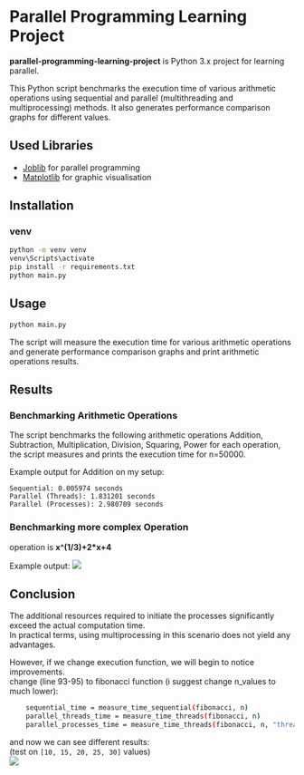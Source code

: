
# Parallel Programming Learning Project

**parallel-programming-learning-project** is Python 3.x project for learning parallel.

This Python script benchmarks the execution time of various arithmetic operations using sequential and parallel (multithreading and multiprocessing) methods.
It also generates performance comparison graphs for different values.

## Used Libraries

- [Joblib](https://joblib.readthedocs.io/en/stable/) for parallel programming
- [Matplotlib](https://matplotlib.org/) for graphic visualisation

## Installation

### venv
```bash
python -m venv venv
venv\Scripts\activate
pip install -r requirements.txt
python main.py
```

## Usage
```bash
python main.py
```
The script will measure the execution time for various arithmetic operations and generate performance comparison graphs and print arithmetic operations results.

## Results

### Benchmarking Arithmetic Operations

The script benchmarks the following arithmetic operations Addition, Subtraction, Multiplication, Division, Squaring, Power for each operation, the script measures and prints the execution time for n=50000.

Example output for Addition on my setup:
```
Sequential: 0.005974 seconds
Parallel (Threads): 1.831201 seconds
Parallel (Processes): 2.980709 seconds
```

### Benchmarking more complex Operation

operation is **x^(1/3)+2*x+4**

Example output:
![](https://github.com/Kopselek/parallel-programming-learning-project/edit/main/presentation.png)


## Conclusion
The additional resources required to initiate the processes significantly exceed the actual computation time.  
In practical terms, using multiprocessing in this scenario does not yield any advantages.  

However, if we change execution function, we will begin to notice improvements.  
change (line 93-95) to fibonacci function (i suggest change n_values to much lower):  
```bash
    sequential_time = measure_time_sequential(fibonacci, n)
    parallel_threads_time = measure_time_threads(fibonacci, n)
    parallel_processes_time = measure_time_threads(fibonacci, n, "threads")
```  
and now we can see different results:  
(test on ```[10, 15, 20, 25, 30]``` values)  
![](https://github.com/Kopselek/parallel-programming-learning-project/edit/main/presentation2.png)
